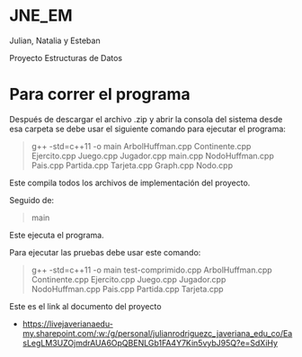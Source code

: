 # JNE_EM
Julian, Natalia y Esteban

Proyecto Estructuras de Datos

# Para correr el programa

Después de descargar el archivo .zip y abrir la consola del sistema desde esa carpeta
se debe usar el siguiente comando para ejecutar el programa:

  > g++ -std=c++11 -o main ArbolHuffman.cpp Continente.cpp Ejercito.cpp Juego.cpp Jugador.cpp main.cpp NodoHuffman.cpp Pais.cpp Partida.cpp Tarjeta.cpp Graph.cpp Nodo.cpp

  Este compila todos los archivos de implementación del proyecto.

Seguido de:

  > main

  Este ejecuta el programa.

Para ejecutar las pruebas debe usar este comando:

  > g++ -std=c++11 -o main test-comprimido.cpp ArbolHuffman.cpp Continente.cpp Ejercito.cpp Juego.cpp Jugador.cpp NodoHuffman.cpp Pais.cpp Partida.cpp Tarjeta.cpp

  Este es el link al documento del proyecto

  - https://livejaverianaedu-my.sharepoint.com/:w:/g/personal/julianrodriguezc_javeriana_edu_co/EasLegLM3UZOjmdrAUA6OpQBENLGb1FA4Y7Kin5vybJ95Q?e=SdXiHy
